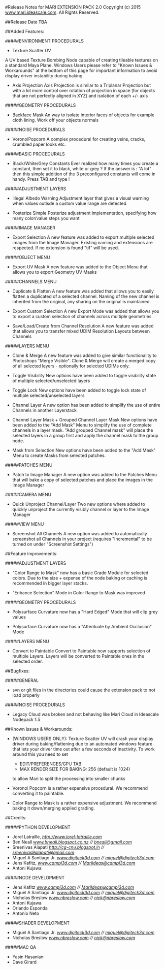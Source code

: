 #Release Notes for MARI EXTENSION PACK 2.0
Copyright (c) 2015 www.mari.ideascale.com. All Rights Reserved.

##Release Date
TBA

##Added Features:


#####ENVIRONMENT PROCEDURALS

- Texture Scatter UV

A UV based Texture Bombing Node capable of creating tileable textures on a standard 
Maya Plane. Windows Users please refer to "Known Issues & Workarounds" at the bottom of this page
for important information to avoid display driver instability during baking.

- Axis Projection
Axis Projection is similar to a Triplanar Projection but with a lot more control over
rotation of projection in space (for objects that are not perfectly aligned in XYZ)
and isolation of each +/- axis

#####GEOMETRY PROCEDURALS

- Backface Mask
An way to isolate interior faces of objects for example cloth lining. Work off your objects normals

#####NOISE PROCEDURALS

- VoronoiPopcorn
A complex procedural for creating veins, cracks, crumbled paper looks etc.


#####BASIC PROCEDURALS

- Black/White/Grey Constants
Ever realized how many times you create a constant, then set it to black, white or grey ? 
If the answer is : "A lot" then this simple addition of the 3 preconfigured constants will come in handy.
Press TAB and type !


#####ADJUSTMENT LAYERS

- Illegal Albedo Warning
Adjustment layer that gives a visual warning when values outisde a custom value range are detected.

- Posterize
Simple Posterize adjustment implementation, specifying how many color/value steps you want


#####IMAGE MANAGER

- Export Selection
A new feature was added to export multiple selected images from the Image Manager.
Existing naming and extensions are respected. If no extension is found "tif" will be used.


#####OBJECT MENU

- Export UV Mask
A new feature was added to the Object Menu that allows you to export Geometry UV Masks


#####CHANNELS MENU

- Duplicate & Flatten
A new feature was added that allows you to easily flatten a duplicated of a selected channel.
Naming of the new channel is inherited from the original, any sharing on the original is maintained.

- Export Custom Selection
A new Export Mode was added that allows you to export a custom selection of channels across multiple geometries

- Save/Load/Create from Channel Resolution
A new feature was added that allows you to transfer mixed UDIM Resolution Layouts between Channels


#####LAYERS MENU

- Clone & Merge
A new feature was added to give similar functionality to Photoshops "Merge Visible".
Clone & Merge will create a merged copy of all selected layers - optionally for selected UDIMs only.

- Toggle Visibility
New options have been added to toggle visibility state of multiple selected/unselected layers

- Toggle Lock
New options have been added to toggle lock state of multiple selected/unselected layers

- Channel Layer
A new option has been added to simplify the use of entire Channels in another Layerstack

- Channel Layer Mask + Grouped Channel Layer Mask
New options have been added to the "Add Mask" Menu to simplify the use of complete channels in a layer mask.
"Add grouped Channel mask" will place the selected layers in a group first and apply the channel mask to the group node.

- Mask from Selection
New options have been added to the "Add Mask" Menu to create Masks from selected patches.


#####PATCHES MENU

- Patch to Image Manager
A new option was added to the Patches Menu that will bake a copy of selected patches
and place the images in the Image Manager


#####CAMERA MENU

- Quick Unproject Channel/Layer
Two new options where added to quickly unproject the currently visibly
channel or layer to the Image Manager


#####VIEW MENU

- Screenshot All Channels
A new option was added to automatically screenshot all Channels in your project
(requires "Incremental" to be turned on under "Screenshot Settings")



##Feature Improvements:


#####ADJUSTMENT LAYERS

- "Color Range to Mask" now has a basic Grade Module for selected colors. Due to the size + expense 
  of the node baking or caching is recommended in bigger layer stacks.

- "Enhance Selection" Mode in Color Range to Mask was improved

#####GEOMETRY PROCEDURALS

- Polysurface Curvature now has a "Hard Edged" Mode that will clip grey values

- Polysurface Curvature now has a "Attentuate by Ambient Occlusion" Mode


#####LAYERS MENU

- Convert to Paintable
Convert to Paintable now supports selection of multiple Layers.
Layers will be converted to Paintable ones in the selected order.



##Bugfixes:


#####GENERAL

- svn or git files in the directories could cause the extension pack to not load properly


#####NOISE PROCEDURALS

- Legacy Cloud was broken and not behaving like Mari Cloud in Ideascale Nodepack 1.5



##Known issues & Workarounds:


- (WINDOWS USERS ONLY): Texture Scatter UV will crash your display driver during baking/flattening
  due to an automated windows feature that lets your driver time out after
  a few seconds of inactivity. To work around this you need to set

  - EDIT/PREFERENCES/GPU TAB
  - MAX RENDER SIZE FOR BAKING: 256 (default is 1024)

  to allow Mari to split the processing into smaller chunks

- Voronoi Popcorn is a rather expensive procedural. We recommend converting it to paintable.

- Color Range to Mask is a rather expensive adjustment. We recommend baking it down/merging
  applied grading.




##Credits:

#####PYTHON DEVELOPMENT

- Jorel Latraille, *http://www.jorel-latraille.com*
- Ben Neall *www.bneall.blogspot.co.nz //  bneall@gmail.com*
- Sreenivas Alapati *http://cg-cnu.blogspot.in // sreenivas9alapati@gmail.com*
- Miguel A Santiago Jr. *www.digiteck3d.com // miguel@digiteck3d.com*
- Jens Kafitz, *www.campi3d.com // MariIdeas@campi3d.com*
- Antoni Kujawa


#####NODE DEVELOPMENT

- Jens Kafitz *www.campi3d.com // MariIdeas@campi3d.com*
- Miguel A Santiago Jr. *www.digiteck3d.com // miguel@digiteck3d.com*
- Nicholas Breslow *www.nbreslow.com // nick@nbreslow.com*
- Antoni Kujawa
- Orlando Esponda
- Antonio Neto


#####SHADER DEVELOPMENT

- Miguel A Santiago Jr. *www.digiteck3d.com // miguel@digiteck3d.com*
- Nicholas Breslow *www.nbreslow.com // nick@nbreslow.com*


#####MAC QA

- Yasin Hasanian
- Dave Girard
